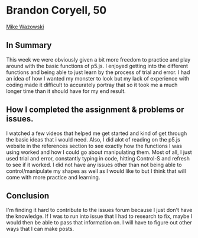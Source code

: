 # Brandon Coryell, 50

[Mike Wazowski](https://brandoncoryell.github.io/120-work/hw-3/)

## In Summary

This week we were obviously given a bit more freedom to practice and play around with the basic functions of p5.js. I enjoyed getting into the different functions and being able to just learn by the process of trial and error. I had an idea of how I wanted my monster to look but my lack of experience with coding made it difficult to accurately portray that so it took me a much longer time than it should have for my end result.

## How I completed the assignment & problems or issues.

I watched a few videos that helped me get started and kind of get through the basic ideas that i would need. Also, I did alot of reading on the p5.js website in the references section to see exactly how the functions I was using worked and how I could go about manipulating them. Most of all, I just used trial and error, constantly typing in code, hitting Control-S and refresh to see if it worked. I did not have any issues other than not being able to control/manipulate my shapes as well as I would like to but I think that will come with more practice and learning.

## Conclusion

I'm finding it hard to contribute to the issues forum because I just don't have the knowledge. If I was to run into issue that I had to research to fix, maybe I would then be able to pass that information on. I will have to figure out other ways that I can make posts. 
